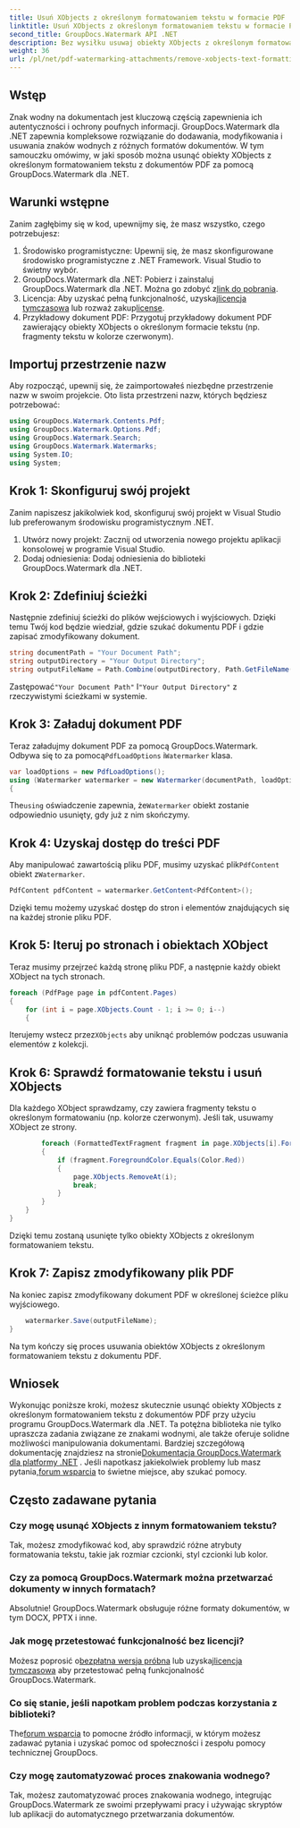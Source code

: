 ```yaml
---
title: Usuń XObjects z określonym formatowaniem tekstu w formacie PDF
linktitle: Usuń XObjects z określonym formatowaniem tekstu w formacie PDF
second_title: GroupDocs.Watermark API .NET
description: Bez wysiłku usuwaj obiekty XObjects z określonym formatowaniem tekstu z plików PDF za pomocą GroupDocs.Watermark dla .NET. Postępuj zgodnie z naszym przewodnikiem, aby bezproblemowo manipulować dokumentami.
weight: 36
url: /pl/net/pdf-watermarking-attachments/remove-xobjects-text-formatting-pdf/
---
```

## Wstęp
Znak wodny na dokumentach jest kluczową częścią zapewnienia ich autentyczności i ochrony poufnych informacji. GroupDocs.Watermark dla .NET zapewnia kompleksowe rozwiązanie do dodawania, modyfikowania i usuwania znaków wodnych z różnych formatów dokumentów. W tym samouczku omówimy, w jaki sposób można usunąć obiekty XObjects z określonym formatowaniem tekstu z dokumentów PDF za pomocą GroupDocs.Watermark dla .NET.
## Warunki wstępne
Zanim zagłębimy się w kod, upewnijmy się, że masz wszystko, czego potrzebujesz:
1. Środowisko programistyczne: Upewnij się, że masz skonfigurowane środowisko programistyczne z .NET Framework. Visual Studio to świetny wybór.
2.  GroupDocs.Watermark dla .NET: Pobierz i zainstaluj GroupDocs.Watermark dla .NET. Można go zdobyć z[link do pobrania](https://releases.groupdocs.com/Watermark/net/).
3.  Licencja: Aby uzyskać pełną funkcjonalność, uzyskaj[licencja tymczasowa](https://purchase.groupdocs.com/temporary-licencja/) lub rozważ zakup[license](https://purchase.groupdocs.com/buy).
4. Przykładowy dokument PDF: Przygotuj przykładowy dokument PDF zawierający obiekty XObjects o określonym formacie tekstu (np. fragmenty tekstu w kolorze czerwonym).

## Importuj przestrzenie nazw
Aby rozpocząć, upewnij się, że zaimportowałeś niezbędne przestrzenie nazw w swoim projekcie. Oto lista przestrzeni nazw, których będziesz potrzebować:
```csharp
using GroupDocs.Watermark.Contents.Pdf;
using GroupDocs.Watermark.Options.Pdf;
using GroupDocs.Watermark.Search;
using GroupDocs.Watermark.Watermarks;
using System.IO;
using System;
```
## Krok 1: Skonfiguruj swój projekt
Zanim napiszesz jakikolwiek kod, skonfiguruj swój projekt w Visual Studio lub preferowanym środowisku programistycznym .NET.
1. Utwórz nowy projekt: Zacznij od utworzenia nowego projektu aplikacji konsolowej w programie Visual Studio.
2. Dodaj odniesienia: Dodaj odniesienia do biblioteki GroupDocs.Watermark dla .NET.
## Krok 2: Zdefiniuj ścieżki
Następnie zdefiniuj ścieżki do plików wejściowych i wyjściowych. Dzięki temu Twój kod będzie wiedział, gdzie szukać dokumentu PDF i gdzie zapisać zmodyfikowany dokument.
```csharp
string documentPath = "Your Document Path";
string outputDirectory = "Your Output Directory";
string outputFileName = Path.Combine(outputDirectory, Path.GetFileName(documentPath));
```
 Zastępować`"Your Document Path"` I`"Your Output Directory"` z rzeczywistymi ścieżkami w systemie.
## Krok 3: Załaduj dokument PDF
 Teraz załadujmy dokument PDF za pomocą GroupDocs.Watermark. Odbywa się to za pomocą`PdfLoadOptions` i`Watermarker` klasa.
```csharp
var loadOptions = new PdfLoadOptions();
using (Watermarker watermarker = new Watermarker(documentPath, loadOptions))
{
```
 The`using` oświadczenie zapewnia, że`Watermarker` obiekt zostanie odpowiednio usunięty, gdy już z nim skończymy.
## Krok 4: Uzyskaj dostęp do treści PDF
 Aby manipulować zawartością pliku PDF, musimy uzyskać plik`PdfContent` obiekt z`Watermarker`.
```csharp
PdfContent pdfContent = watermarker.GetContent<PdfContent>();
```
Dzięki temu możemy uzyskać dostęp do stron i elementów znajdujących się na każdej stronie pliku PDF.
## Krok 5: Iteruj po stronach i obiektach XObject
Teraz musimy przejrzeć każdą stronę pliku PDF, a następnie każdy obiekt XObject na tych stronach.
```csharp
foreach (PdfPage page in pdfContent.Pages)
{
    for (int i = page.XObjects.Count - 1; i >= 0; i--)
    {
```
 Iterujemy wstecz przez`XObjects` aby uniknąć problemów podczas usuwania elementów z kolekcji.
## Krok 6: Sprawdź formatowanie tekstu i usuń XObjects
Dla każdego XObject sprawdzamy, czy zawiera fragmenty tekstu o określonym formatowaniu (np. kolorze czerwonym). Jeśli tak, usuwamy XObject ze strony.
```csharp
        foreach (FormattedTextFragment fragment in page.XObjects[i].FormattedTextFragments)
        {
            if (fragment.ForegroundColor.Equals(Color.Red))
            {
                page.XObjects.RemoveAt(i);
                break;
            }
        }
    }
}
```
Dzięki temu zostaną usunięte tylko obiekty XObjects z określonym formatowaniem tekstu.
## Krok 7: Zapisz zmodyfikowany plik PDF
Na koniec zapisz zmodyfikowany dokument PDF w określonej ścieżce pliku wyjściowego.
```csharp
    watermarker.Save(outputFileName);
}
```
Na tym kończy się proces usuwania obiektów XObjects z określonym formatowaniem tekstu z dokumentu PDF.

## Wniosek
Wykonując poniższe kroki, możesz skutecznie usunąć obiekty XObjects z określonym formatowaniem tekstu z dokumentów PDF przy użyciu programu GroupDocs.Watermark dla .NET. Ta potężna biblioteka nie tylko upraszcza zadania związane ze znakami wodnymi, ale także oferuje solidne możliwości manipulowania dokumentami. Bardziej szczegółową dokumentację znajdziesz na stronie[Dokumentacja GroupDocs.Watermark dla platformy .NET](https://tutorials.groupdocs.com/Watermark/net/) . Jeśli napotkasz jakiekolwiek problemy lub masz pytania,[forum wsparcia](https://forum.groupdocs.com/c/watermark/19) to świetne miejsce, aby szukać pomocy.
## Często zadawane pytania
### Czy mogę usunąć XObjects z innym formatowaniem tekstu?
Tak, możesz zmodyfikować kod, aby sprawdzić różne atrybuty formatowania tekstu, takie jak rozmiar czcionki, styl czcionki lub kolor.
### Czy za pomocą GroupDocs.Watermark można przetwarzać dokumenty w innych formatach?
Absolutnie! GroupDocs.Watermark obsługuje różne formaty dokumentów, w tym DOCX, PPTX i inne.
### Jak mogę przetestować funkcjonalność bez licencji?
 Możesz poprosić o[bezpłatna wersja próbna](https://releases.groupdocs.com/) lub uzyskaj[licencja tymczasowa](https://purchase.groupdocs.com/temporary-license/) aby przetestować pełną funkcjonalność GroupDocs.Watermark.
### Co się stanie, jeśli napotkam problem podczas korzystania z biblioteki?
 The[forum wsparcia](https://forum.groupdocs.com/c/watermark/19) to pomocne źródło informacji, w którym możesz zadawać pytania i uzyskać pomoc od społeczności i zespołu pomocy technicznej GroupDocs.
### Czy mogę zautomatyzować proces znakowania wodnego?
Tak, możesz zautomatyzować proces znakowania wodnego, integrując GroupDocs.Watermark ze swoimi przepływami pracy i używając skryptów lub aplikacji do automatycznego przetwarzania dokumentów.
